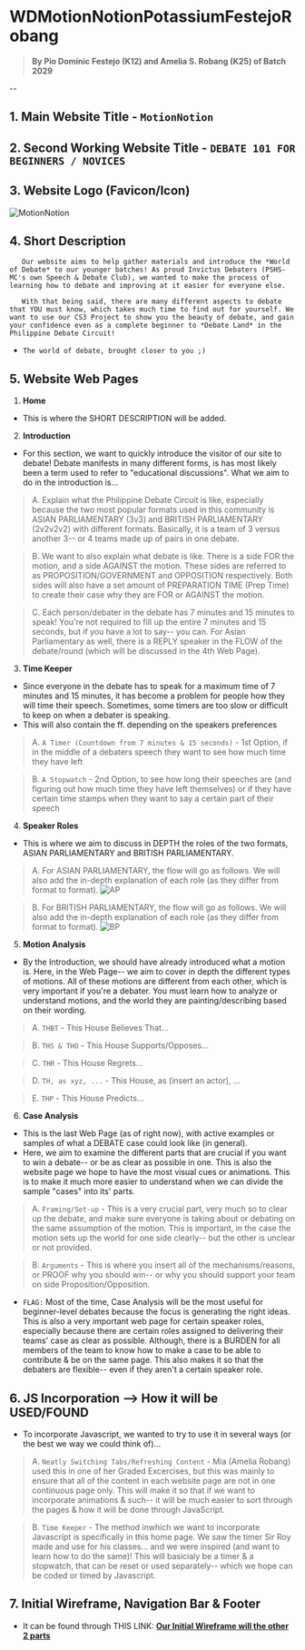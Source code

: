 # WDMotionNotionPotassiumFestejoRobang
> **By Pio Dominic Festejo (K12) and Amelia S. Robang (K25) of Batch 2029**

-- 
## 1. Main Website Title - `MotionNotion`
## 2. Second Working Website Title - `DEBATE 101 FOR BEGINNERS / NOVICES`
## 3. Website Logo (Favicon/Icon)
![MotionNotion](MotionNotion.png)

## 4. Short Description
       Our website aims to help gather materials and introduce the *World of Debate* to our younger batches! As proud Invictus Debaters (PSHS-MC's own Speech & Debate Club), we wanted to make the process of learning how to debate and improving at it easier for everyone else. 

       With that being said, there are many different aspects to debate that YOU must know, which takes much time to find out for yourself. We want to use our CS3 Project to show you the beauty of debate, and gain your confidence even as a complete beginner to *Debate Land* in the Philippine Debate Circuit! 

-  `The world of debate, brought closer to you ;)`

## 5. Website Web Pages

1. **Home**
- This is where the SHORT DESCRIPTION will be added. 

2. **Introduction**
- For this section, we want to quickly introduce the visitor of our site to debate! Debate manifests in many different forms, is has most likely been a term used to refer to "educational discussions". What we aim to do in the introduction is...
> A. Explain what the Philippine Debate Circuit is like, especially because the two most popular formats used in this community is ASIAN PARLIAMENTARY (3v3) and BRITISH PARLIAMENTARY (2v2v2v2) with different formats. Basically, it is a team of 3 versus another 3-- or 4 teams made up of pairs in one debate. 

> B. We want to also explain what debate is like. There is a side FOR the motion, and a side AGAINST the motion. These sides are referred to as PROPOSITION/GOVERNMENT and OPPOSITION respectively. Both sides will also have a set amount of PREPARATION TIME (Prep Time) to create their case why they are FOR or AGAINST the motion.

> C. Each person/debater in the debate has 7 minutes and 15 minutes to speak! You're not required to fill up the entire 7 minutes and 15 seconds, but if you have a lot to say-- you can. For Asian Parliamentary as well, there is a REPLY speaker in the FLOW of the debate/round (which will be discussed in the 4th Web Page).

3. **Time Keeper** 
- Since everyone in the debate has to speak for a maximum time of 7 minutes and 15 minutes, it has become a problem for people how they will time their speech. Sometimes, some timers are too slow or difficult to keep on  when a debater is speaking. 
- This will also contain the ff. depending on the speakers preferences
> A. `A Timer (Countdown from 7 minutes & 15 seconds)` - 1st Option, if in the middle of a debaters speech they want to see how much time they have left

> B. `A Stopwatch` - 2nd Option, to see how long their speeches are (and figuring out how much time they have left themselves) or if they have certain time stamps when they want to say a certain part of their speech

4. **Speaker Roles** 
- This is where we aim to discuss in DEPTH the roles of the two formats, ASIAN PARLIAMENTARY and BRITISH PARLIAMENTARY. 
> A. For ASIAN PARLIAMENTARY, the flow will go as follows. We will also add the in-depth explanation of each role (as they differ from format to format).
![AP](AsianParliamentary.png)

> B. For BRITISH PARLIAMENTARY, the flow will go as follows. We will also add the in-depth explanation of each role (as they differ from format to format).
![BP](BritishParliamentary.png)

5. **Motion Analysis** 
- By the Introduction, we should have already introduced what a motion is. Here, in the Web Page-- we aim to cover in depth the different types of motions. All of these motions are different from each other, which is very important if you're a debater. You must learn how to analyze or understand motions, and the world they are painting/describing based on their wording. 
> A. `THBT` - This House Believes That...

> B. `THS & THO` - This House Supports/Opposes...

> C. `THR` - This House Regrets...

> D. `TH, as xyz, ...` - This House, as (insert an actor), ...

> E. `THP` - This House Predicts...

6. **Case Analysis**
- This is the last Web Page (as of right now), with active examples or samples of what a DEBATE case could look like (in general).
- Here, we aim to examine the different parts that are crucial if you want to win a debate-- or be as clear as possible in one. This is also the website page we hope to have the most visual cues or animations. This is to make it much more easier to understand when we can divide the sample "cases" into its' parts. 

> A. `Framing/Set-up` - This is a very crucial part, very much so to clear up the debate, and make sure everyone is taking about or debating on the same assumption of the motion. This is important, in the case the motion sets up the world for one side clearly-- but the other is unclear or not provided. 

> B. `Arguments` - This is where you insert all of the mechanisms/reasons, or PROOF why you should win-- or why you should support your team on side Proposition/Opposition. 

- `FLAG:` Most of the time, Case Analysis will be the most useful for beginner-level debates because the focus is generating the right ideas. This is also a very important web page for certain speaker roles, especially because there are certain roles assigned to delivering their teams' case as clear as possible. Although, there is a BURDEN for all members of the team to know how to make a case to be able to contribute & be on the same page. This also makes it so that the debaters are flexible-- even if they aren't a certain speaker role. 

## 6. JS Incorporation --> How it will be USED/FOUND
- To incorporate Javascript, we wanted to try to use it in several ways (or the best we way we could think of)...

> A. `Neatly Switching Tabs/Refreshing Content` - Mia (Amelia Robang) used this in one of her Graded Excercises, but this was mainly to ensure that all of the content in each website page are not in one continuous page only. This will make it so that if we want to incorporate animations & such-- it will be much easier to sort through the pages & how it will be done through JavaScript. 

> B. `Time Keeper` - The method inwhich we want to incorporate Javascript is specifically in this home page. We saw the timer Sir Roy made and use for his classes... and we were inspired (and want to learn how to do the same)! This will basicialy be a timer & a stopwatch, that can be reset or used separately-- which we hope can be coded or timed by Javascript. 

## 7. Initial Wireframe, Navigation Bar & Footer
- It can be found through THIS LINK: **[Our Initial Wireframe will the other 2 parts](https://www.canva.com/design/DAG3LE99WS8/998p1OJ0SGgxVwIIIFOBWg/edit)**

